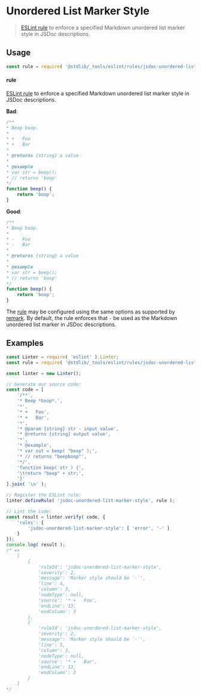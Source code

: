 <!--

@license Apache-2.0

Copyright (c) 2018 The Stdlib Authors.

Licensed under the Apache License, Version 2.0 (the "License");
you may not use this file except in compliance with the License.
You may obtain a copy of the License at

   http://www.apache.org/licenses/LICENSE-2.0

Unless required by applicable law or agreed to in writing, software
distributed under the License is distributed on an "AS IS" BASIS,
WITHOUT WARRANTIES OR CONDITIONS OF ANY KIND, either express or implied.
See the License for the specific language governing permissions and
limitations under the License.

-->

# Unordered List Marker Style

> [ESLint rule][eslint-rules] to enforce a specified Markdown unordered list marker style in JSDoc descriptions.

<section class="intro">

</section>

<!-- /.intro -->

<section class="usage">

## Usage

```javascript
const rule = require( '@stdlib/_tools/eslint/rules/jsdoc-unordered-list-marker-style' );
```

#### rule

[ESLint rule][eslint-rules] to enforce a specified Markdown unordered list marker style in JSDoc descriptions.

**Bad**:

<!-- eslint-disable stdlib/jsdoc-unordered-list-marker-style, stdlib/jsdoc-markdown-remark -->

```javascript
/**
* Beep boop.
*
* +   Foo
* +   Bar
*
* @returns {string} a value
*
* @example
* var str = beep();
* // returns 'boop'
*/
function beep() {
    return 'boop';
}
```

**Good**:

```javascript
/**
* Beep boop.
*
* -   Foo
* -   Bar
*
* @returns {string} a value
*
* @example
* var str = beep();
* // returns 'boop'
*/
function beep() {
    return 'boop';
}
```

The [rule][eslint-rules] may be configured using the same options as supported by [remark][remark-lint-unordered-list-marker-style]. By default, the rule enforces that `-` be used as the Markdown unordered list marker in JSDoc descriptions.

</section>

<!-- /.usage -->

<section class="examples">

## Examples

<!-- eslint no-undef: "error" -->

```javascript
const Linter = require( 'eslint' ).Linter;
const rule = require( '@stdlib/_tools/eslint/rules/jsdoc-unordered-list-marker-style' );

const linter = new Linter();

// Generate our source code:
const code = [
    '/**',
    '* Beep *boop*.',
    '*',
    '* +   Foo',
    '* +   Bar',
    '*',
    '* @param {string} str - input value',
    '* @returns {string} output value',
    '*',
    '* @example',
    '* var out = beep( "boop" );',
    '* // returns "beepboop"',
    '*/',
    'function beep( str ) {',
    '\treturn "beep" + str;',
    '}'
].join( '\n' );

// Register the ESLint rule:
linter.defineRule( 'jsdoc-unordered-list-marker-style', rule );

// Lint the code:
const result = linter.verify( code, {
    'rules': {
        'jsdoc-unordered-list-marker-style': [ 'error', '-' ]
    }
});
console.log( result );
/* =>
    [
        {
            'ruleId': 'jsdoc-unordered-list-marker-style',
            'severity': 2,
            'message': 'Marker style should be `-`',
            'line': 4,
            'column': 3,
            'nodeType': null,
            'source': '* +   Foo',
            'endLine': 13,
            'endColumn': 3
        },
        {
            'ruleId': 'jsdoc-unordered-list-marker-style',
            'severity': 2,
            'message': 'Marker style should be `-`',
            'line': 5,
            'column': 3,
            'nodeType': null,
            'source': '* +   Bar',
            'endLine': 13,
            'endColumn': 3
        }
    ]
*/
```

</section>

<!-- /.examples -->

<!-- Section for related `stdlib` packages. Do not manually edit this section, as it is automatically populated. -->

<section class="related">

</section>

<!-- /.related -->

<!-- Section for all links. Make sure to keep an empty line after the `section` element and another before the `/section` close. -->

<section class="links">

[eslint-rules]: https://eslint.org/docs/developer-guide/working-with-rules

[remark-lint-unordered-list-marker-style]: https://github.com/remarkjs/remark-lint/tree/19150d94f89f7a0d94d083417890236d11839641/packages/remark-lint-unordered-list-marker-style

</section>

<!-- /.links -->
